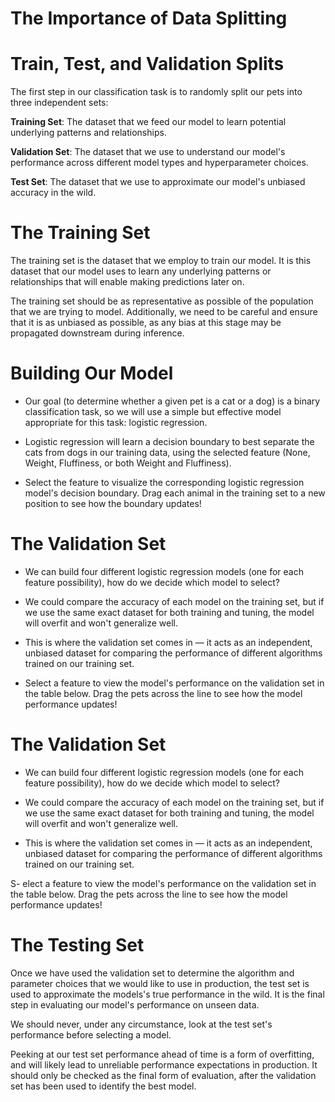 # The Importance of Data Splitting

# Train, Test, and Validation Splits

The first step in our classification task is to randomly split our pets into three independent sets:

**Training Set**: The dataset that we feed our model to learn potential underlying patterns and relationships.

**Validation Set**: The dataset that we use to understand our model's performance across different model types and hyperparameter choices.

**Test Set**: The dataset that we use to approximate our model's unbiased accuracy in the wild.

# The Training Set
The training set is the dataset that we employ to train our model.
It is this dataset that our model uses to learn any underlying patterns or relationships that will enable making predictions later on.

The training set should be as representative as possible of the population that we are trying to model.
Additionally, we need to be careful and ensure that it is as unbiased as possible, as any bias at this stage may be propagated downstream during inference.

# Building Our Model
- Our goal (to determine whether a given pet is a cat or a dog) is a binary classification task, so we will use a simple but effective model appropriate for this task: logistic regression.

- Logistic regression will learn a decision boundary to best separate the cats from dogs in our training data, using the selected feature (None, Weight, Fluffiness, or both Weight and Fluffiness).

- Select the feature to visualize the corresponding logistic regression model's decision boundary. Drag each animal in the training set to a new position to see how the boundary updates!

# The Validation Set
- We can build four different logistic regression models (one for each feature possibility), how do we decide which model to select?

- We could compare the accuracy of each model on the training set, but if we use the same exact dataset for both training and tuning, the model will overfit and won't generalize well.

- This is where the validation set comes in — it acts as an independent, unbiased dataset for comparing the performance of different algorithms trained on our training set.

- Select a feature to view the model's performance on the validation set in the table below. Drag the pets across the line to see how the model performance updates!

# The Validation Set
- We can build four different logistic regression models (one for each feature possibility), how do we decide which model to select?

- We could compare the accuracy of each model on the training set, but if we use the same exact dataset for both training and tuning, the model will overfit and won't generalize well.

- This is where the validation set comes in — it acts as an independent, unbiased dataset for comparing the performance of different algorithms trained on our training set.

S- elect a feature to view the model's performance on the validation set in the table below. Drag the pets across the line to see how the model performance updates!

# The Testing Set
Once we have used the validation set to determine the algorithm and parameter choices that we would like to use in production, the test set is used to approximate the models's true performance in the wild. It is the final step in evaluating our model's performance on unseen data.

We should never, under any circumstance, look at the test set's performance before selecting a model.

Peeking at our test set performance ahead of time is a form of overfitting, and will likely lead to unreliable performance expectations in production. It should only be checked as the final form of evaluation, after the validation set has been used to identify the best model.
